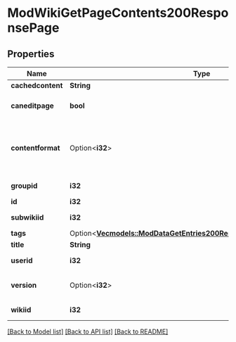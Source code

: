 # ModWikiGetPageContents200ResponsePage

## Properties

Name | Type | Description | Notes
------------ | ------------- | ------------- | -------------
**cachedcontent** | **String** | Page contents. | 
**caneditpage** | **bool** | True if user can edit the page. | [default to null]
**contentformat** | Option<**i32**> | cachedcontent format (1 = HTML, 0 = MOODLE, 2 = PLAIN, or 4 = MARKDOWN) | [optional][default to null]
**groupid** | **i32** | Page's group ID. | [default to null]
**id** | **i32** | Page ID. | 
**subwikiid** | **i32** | Page's subwiki ID. | [default to null]
**tags** | Option<[**Vec<models::ModDataGetEntries200ResponseEntriesInnerTagsInner>**](mod_data_get_entries_200_response_entries_inner_tags_inner.md)> |  | [optional]
**title** | **String** | Page title. | 
**userid** | **i32** | Page's user ID. | [default to null]
**version** | Option<**i32**> | Latest version of the page. | [optional][default to null]
**wikiid** | **i32** | Page's wiki ID. | [default to null]

[[Back to Model list]](../README.md#documentation-for-models) [[Back to API list]](../README.md#documentation-for-api-endpoints) [[Back to README]](../README.md)


